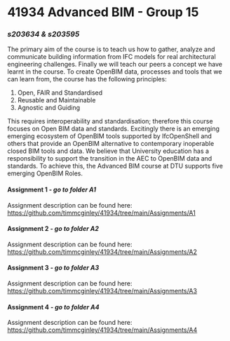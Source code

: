 # 41934 Advanced BIM - Group 15
### *s203634 &amp; s203595*

The primary aim of the course is to teach us how to gather, analyze and communicate building information from IFC models for real architectural engineering challenges. Finally we will teach our peers a concept we have learnt in the course. To create OpenBIM data, processes and tools that we can learn from, the course has the following principles:

1. Open, FAIR and Standardised
2. Reusable and Maintainable
3. Agnostic and Guiding

This requires interoperability and standardisation; therefore this course focuses on Open BIM data and standards. Excitingly there is an emerging emerging ecosystem of OpenBIM tools supported by IfcOpenShell and others that provide an OpenBIM alternative to contemporary inoperable closed BIM tools and data. We believe that University education has a responsibility to support the transition in the AEC to OpenBIM data and standards. To achieve this, the Advanced BIM course at DTU supports five emerging OpenBIM Roles.

#### Assignment 1 *- go to folder A1*
Assignment description can be found here: https://github.com/timmcginley/41934/tree/main/Assignments/A1

#### Assignment 2 *- go to folder A2*
Assignment description can be found here: https://github.com/timmcginley/41934/tree/main/Assignments/A2

#### Assignment 3 *- go to folder A3*
Assignment description can be found here: https://github.com/timmcginley/41934/tree/main/Assignments/A3

#### Assignment 4 *- go to folder A4*
Assignment description can be found here: https://github.com/timmcginley/41934/tree/main/Assignments/A4

